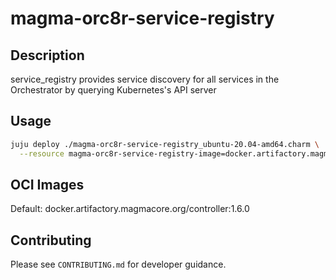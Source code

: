 # magma-orc8r-service-registry

## Description
service_registry provides service discovery for all services in the Orchestrator by querying Kubernetes's API server

## Usage

```bash
juju deploy ./magma-orc8r-service-registry_ubuntu-20.04-amd64.charm \
  --resource magma-orc8r-service-registry-image=docker.artifactory.magmacore.org/controller:1.6.0
```

## OCI Images

Default: docker.artifactory.magmacore.org/controller:1.6.0

## Contributing

Please see `CONTRIBUTING.md` for developer guidance.

